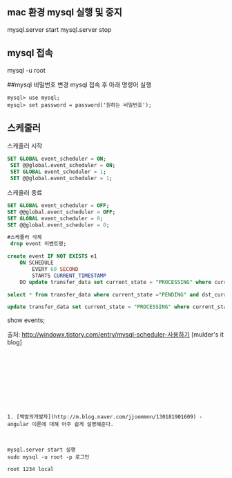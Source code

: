 ## mac 환경 mysql 실행 및 중지
mysql.server start
mysql.server stop
## mysql 접속
mysql -u root

##mysql 비밀번호 변경
mysql 접속 후 아래 명령어 실행
```
mysql> use mysql;
mysql> set password = password('원하는 비밀번호');
```
## 스케줄러
스케줄러 시작
```sql
SET GLOBAL event_scheduler = ON;
 SET @@global.event_scheduler = ON;
 SET GLOBAL event_scheduler = 1;
 SET @@global.event_scheduler = 1;

```
스케줄러 종료
```sql
SET GLOBAL event_scheduler = OFF;
SET @@global.event_scheduler = OFF;
SET GLOBAL event_scheduler = 0;
SET @@global.event_scheduler = 0;
```

```sql
#스케줄러 삭제
 drop event 이벤트명;
```


```sql
create event IF NOT EXISTS e1
    ON SCHEDULE
        EVERY 60 SECOND
        STARTS CURRENT_TIMESTAMP
    DO update transfer_data set current_state = "PROCESSING" where current_state ="PENDING" and dst_currency = "KRW" and UNIX_TIMESTAMP(created_at) < UNIX_TIMESTAMP(now()) - (60*3);
```

```sql
select * from transfer_data where current_state ="PENDING" and dst_currency = "KRW" and UNIX_TIMESTAMP(created_at) < UNIX_TIMESTAMP(now()) - (60*3);

update transfer_data set current_state = "PROCESSING" where current_state ="PENDING" and dst_currency = "KRW" and UNIX_TIMESTAMP(created_at) < UNIX_TIMESTAMP(now()) - (1000*60*30);
```


show events;













출처: http://windowx.tistory.com/entry/mysql-scheduler-사용하기 [mulder's it blog]

```










1. [백발의개발자](http://m.blog.naver.com/jjoommnn/130181901609) - angular 이론에 대해 아주 쉽게 설명해준다.



mysql.server start 실행
sudo mysql -u root -p 로그인

root 1234 local
